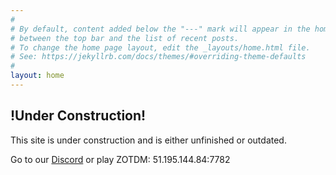 ```yaml
---
#
# By default, content added below the "---" mark will appear in the home page
# between the top bar and the list of recent posts.
# To change the home page layout, edit the _layouts/home.html file.
# See: https://jekyllrb.com/docs/themes/#overriding-theme-defaults
#
layout: home
---
```


## !Under Construction!
This site is under construction and is either unfinished or outdated.

Go to our [Discord](https://discord.gg/4J9KGyspU5) or play ZOTDM: 51.195.144.84:7782